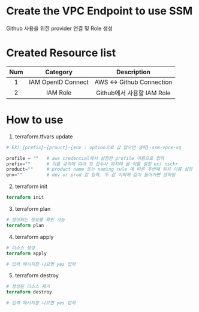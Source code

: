 # Create the VPC Endpoint to use SSM
Github 사용을 위한 provider 연결 및 Role 생성

# Created Resource list
|Num|Category|Description|
|:---:|:---:|:---:|
|1  |IAM OpenID Connect |AWS <-> Github Connection |
|2  |IAM Role |Github에서 사용할 IAM Role |

# How to use
1. terraform.tfvars update
```terraform
# EX) {prefix}-{prouct}-{env : option으로 값 없으면 생략}-ssm-vpce-sg

profile = ""   # aws credential에서 설정한 profile 이름으로 입력
prefix=""      # 이름 규칙에 따라 첫 접두사 위치에 올 이름 설정 ex) nsckr
product=""     # product name 또는 naming rule 에 따른 두번째 위치 이름 설정
env=""         # dev or prod 값 입력. 두 값 이외에 값이 들어가면 생략됨
```

2. terraform init
```terraform
terraform init
```

3. terraform plan
```terraform
# 생성되는 정보를 확인 가능
terraform plan
```

4. terraform apply
```terraform
# 리소스 생성
terraform apply

# 입력 메시지창 나오면 yes 입력
```

5. terraform destroy
```terraform
# 생성된 리소스 제거
terraform destroy

# 입력 메시지창 나오면 yes 입력
```